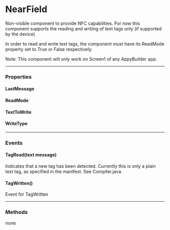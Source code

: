 # NearField

Non-visible component to provide NFC capabilities. For now this component supports the reading and writing of text tags only (if supported by the device)

In order to read and write text tags, the component must have its ReadMode property set to True or False respectively.

Note: This component will only work on Screen1 of any AppyBuilder app.

---

### Properties

#### LastMessage

#### ReadMode

#### TextToWrite

#### WriteType

---

### Events

#### TagRead(text message)

Indicates that a new tag has been detected. Currently this is only a plain text tag, as specified in the manifest. See Compiler.java.

#### TagWritten()

Event for TagWritten

---

### Methods

none
